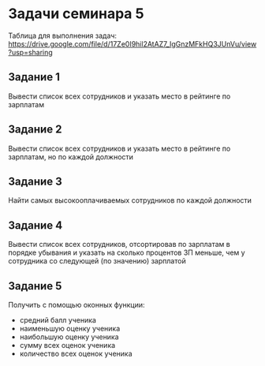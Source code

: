 # Задачи семинара 5

Таблица для выполнения задач: https://drive.google.com/file/d/17Ze0I9hil2AtAZ7_IgGnzMFkHQ3JUnVu/view?usp=sharing

## Задание 1

Вывести список всех сотрудников и указать место в рейтинге по зарплатам

## Задание 2

Вывести список всех сотрудников и указать место в рейтинге по зарплатам, но по каждой должности

## Задание 3

Найти самых высокооплачиваемых сотрудников по каждой должности

## Задание 4

Вывести список всех сотрудников, отсортировав по зарплатам в порядке убывания и указать на сколько процентов ЗП меньше, чем у сотрудника со следующей (по значению) зарплатой

## Задание 5

Получить с помощью оконных функции:

- средний балл ученика
- наименьшую оценку ученика
- наибольшую оценку ученика
- сумму всех оценок ученика
- количество всех оценок ученика
